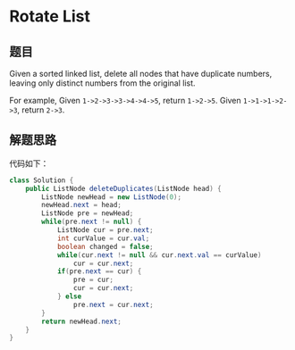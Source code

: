 # Rotate List

## 题目

Given a sorted linked list, delete all nodes that have duplicate numbers, leaving only distinct numbers from the original list.

For example,
Given `1->2->3->3->4->4->5`, return `1->2->5`.
Given `1->1->1->2->3`, return `2->3`. 

## 解题思路

代码如下：

```java
class Solution {
    public ListNode deleteDuplicates(ListNode head) {
        ListNode newHead = new ListNode(0);
        newHead.next = head;
        ListNode pre = newHead;
        while(pre.next != null) {
            ListNode cur = pre.next;
            int curValue = cur.val;
            boolean changed = false;
            while(cur.next != null && cur.next.val == curValue)
                cur = cur.next;
            if(pre.next == cur) {
                pre = cur;
                cur = cur.next;
            } else
                pre.next = cur.next;
        }
        return newHead.next;
    }
}
```